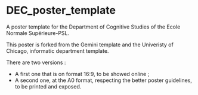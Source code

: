 # DEC_poster_template
A poster template for the Department of Cognitive Studies of the Ecole Normale Supérieure-PSL.

This poster is forked from the Gemini template and the Univeristy of Chicago, informatic department template. 

There are two versions :
- A first one that is on format 16:9, to be showed online ;
- A second one, at the A0 format, respecting the better poster guidelines, to be printed and exposed.

